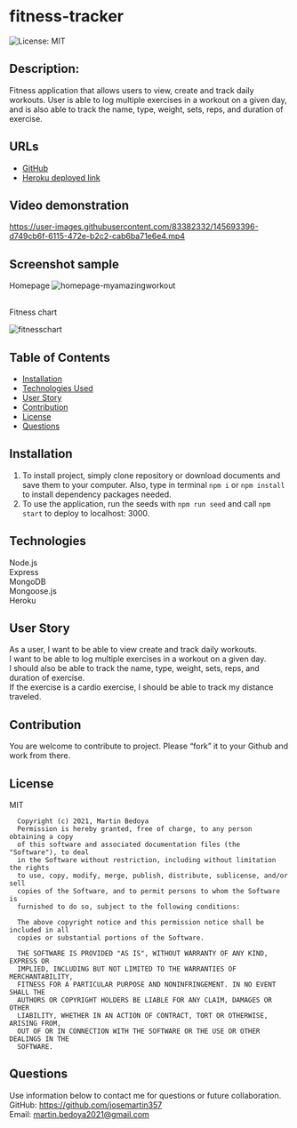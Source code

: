 # fitness-tracker
![License: MIT](https://img.shields.io/apm/l/vim-mode?style=for-the-badge)

## Description:
Fitness application that allows users to view, create and track daily workouts. User is able to log multiple exercises in a workout on a given day, and is also able to track the name, type, weight, sets, reps, and duration of exercise.

## URLs
- [GitHub](https://github.com/josemartin357/fitness-tracker)
- [Heroku deployed link](https://myamazingworkout.herokuapp.com/)


## Video demonstration

https://user-images.githubusercontent.com/83382332/145693396-d749cb6f-6115-472e-b2c2-cab6ba71e6e4.mp4

## Screenshot sample
Homepage
![homepage-myamazingworkout](https://user-images.githubusercontent.com/83382332/145693410-418530e1-2520-448d-a5c8-1f901eb722d6.png)

<br/>
Fitness chart

![fitnesschart](https://user-images.githubusercontent.com/83382332/145693525-5696f1ba-f025-4b0e-bba6-af136f9fb28a.png)


## Table of Contents
* [Installation](#installation)
* [Technologies Used](#technologies)
* [User Story](#user-story)
* [Contribution](#contribution)
* [License](#license)
* [Questions](#questions)

## Installation
1. To install project, simply clone repository or download documents and save them to your computer. 
Also, type in terminal `npm i` or `npm install` to install dependency packages needed.
2. To use the application, run the seeds with `npm run seed` and call `npm start` to deploy to localhost: 3000.  

## Technologies
Node.js
<br/>
Express
<br/>
MongoDB
<br/>
Mongoose.js
<br/>
Heroku

## User Story
As a user, I want to be able to view create and track daily workouts. 
<br/>
I want to be able to log multiple exercises in a workout on a given day. 
<br/>
I should also be able to track the name, type, weight, sets, reps, and duration of exercise. 
<br/>
If the exercise is a cardio exercise, I should be able to track my distance traveled.

## Contribution
You are welcome to contribute to project. Please “fork” it to your Github and work from there.

## License
MIT

      Copyright (c) 2021, Martin Bedoya
      Permission is hereby granted, free of charge, to any person obtaining a copy
      of this software and associated documentation files (the "Software"), to deal
      in the Software without restriction, including without limitation the rights
      to use, copy, modify, merge, publish, distribute, sublicense, and/or sell
      copies of the Software, and to permit persons to whom the Software is
      furnished to do so, subject to the following conditions:
      
      The above copyright notice and this permission notice shall be included in all
      copies or substantial portions of the Software.
      
      THE SOFTWARE IS PROVIDED "AS IS", WITHOUT WARRANTY OF ANY KIND, EXPRESS OR
      IMPLIED, INCLUDING BUT NOT LIMITED TO THE WARRANTIES OF MERCHANTABILITY,
      FITNESS FOR A PARTICULAR PURPOSE AND NONINFRINGEMENT. IN NO EVENT SHALL THE
      AUTHORS OR COPYRIGHT HOLDERS BE LIABLE FOR ANY CLAIM, DAMAGES OR OTHER
      LIABILITY, WHETHER IN AN ACTION OF CONTRACT, TORT OR OTHERWISE, ARISING FROM,
      OUT OF OR IN CONNECTION WITH THE SOFTWARE OR THE USE OR OTHER DEALINGS IN THE
      SOFTWARE.
      
## Questions
Use information below to contact me for questions or future collaboration.
<br/>
GitHub: https://github.com/josemartin357
<br/>
Email: martin.bedoya2021@gmail.com
